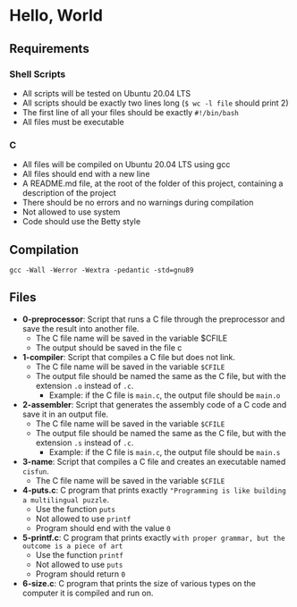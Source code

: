 # **Hello, World**

## **Requirements**
### Shell Scripts
* All scripts will be tested on Ubuntu 20.04 LTS
* All scripts should be exactly two lines long (`$ wc -l file` should print 2)
* The first line of all your files should be exactly `#!/bin/bash`
* All files must be executable

### C
* All files will be compiled on Ubuntu 20.04 LTS using gcc
* All files should end with a new line
* A README.md file, at the root of the folder of this project, containing a description of the project
* There should be no errors and no warnings during compilation
* Not allowed to use system
* Code should use the Betty style

## Compilation
```gcc -Wall -Werror -Wextra -pedantic -std=gnu89```

## **Files**
* **0-preprocessor**:
Script that runs a C file through the preprocessor and save the result into another file.
     - The C file name will be saved in the variable $CFILE
     - The output should be saved in the file c
* **1-compiler**:
Script  that compiles a C file but does not link.
     - The C file name will be saved in the variable `$CFILE`
     - The output file should be named the same as the C file, but with the extension `.o` instead of `.c`.
        * Example: if the C file is `main.c`, the output file should be `main.o`
* **2-assembler**:
Script that generates the assembly code of a C code and save it in an output file.
     - The C file name will be saved in the variable `$CFILE`
     - The output file should be named the same as the C file, but with the extension `.s` instead of `.c`.
        * Example: if the C file is `main.c`, the output file should be `main.s`
* **3-name**:
Script that compiles a C file and creates an executable named `cisfun`.
     - The C file name will be saved in the variable `$CFILE`
* **4-puts.c**:
C program that prints exactly `"Programming is like building a multilingual puzzle`.
     - Use the function `puts`
     - Not allowed to use `printf`
     - Program should end with the value `0`
* **5-printf.c**:
C program that prints exactly `with proper grammar, but the outcome is a piece of art`
     - Use the function `printf`
     - Not allowed to use `puts`
     - Program should return `0`
* **6-size.c**:
C program that prints the size of various types on the computer it is compiled and run on.
